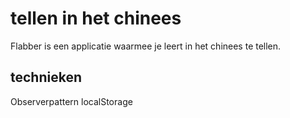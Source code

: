# tellen in het chinees

Flabber is een applicatie waarmee je leert in het chinees te tellen.

## technieken
Observerpattern
localStorage

